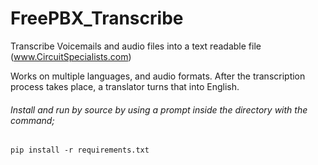 # FreePBX_Transcribe
Transcribe Voicemails and audio files into a text readable file (www.CircuitSpecialists.com)

Works on multiple languages, and audio formats. After the transcription process takes place, a translator turns that into English.

###### Install and run by source by using a prompt inside the directory with the command;
```pip install -r requirements.txt```
